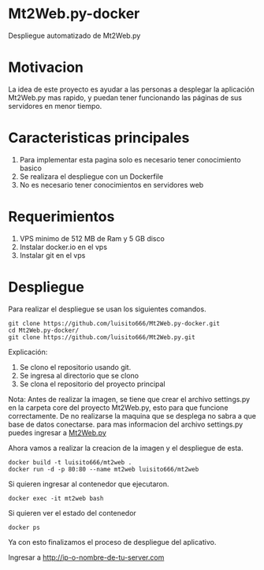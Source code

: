 # Mt2Web.py-docker

Despliegue automatizado de Mt2Web.py

# Motivacion

La idea de este proyecto es ayudar a las personas a desplegar la aplicación Mt2Web.py mas rapido, y puedan tener funcionando las páginas de sus servidores en menor tiempo.

# Caracteristicas principales

1. Para implementar esta pagina solo es necesario tener conocimiento basico
2. Se realizara el despliegue con un Dockerfile
3. No es necesario tener conocimientos en servidores web

# Requerimientos

1. VPS minimo de 512 MB de Ram y 5 GB disco
2. Instalar docker.io en el vps
3. Instalar git en el vps

# Despliegue

Para realizar el despliegue se usan los siguientes comandos.

```
git clone https://github.com/luisito666/Mt2Web.py-docker.git
cd Mt2Web.py-docker/
git clone https://github.com/luisito666/Mt2Web.py.git
```
Explicación:
1. Se clono el repositorio usando git.
2. Se ingresa al directorio que se clono
3. Se clona el repositorio del proyecto principal

Nota: Antes de realizar la imagen, se tiene que crear el archivo settings.py en la carpeta core del proyecto Mt2Web.py, esto para que funcione correctamente. De no realizarse la maquina que se desplega no sabra a que base de datos conectarse.
para mas informacion del archivo settings.py puedes ingresar a [Mt2Web.py](https://github.com/luisito666/Mt2Web.py)

Ahora vamos a realizar la creacion de la imagen y el despliegue de esta.

```
docker build -t luisito666/mt2web .
docker run -d -p 80:80 --name mt2web luisito666/mt2web
```

Si quieren ingresar al contenedor que ejecutaron.

```
docker exec -it mt2web bash
```

Si quieren ver el estado del contenedor

```
docker ps
```

Ya con esto finalizamos el proceso de despliegue del aplicativo.

Ingresar a http://ip-o-nombre-de-tu-server.com
